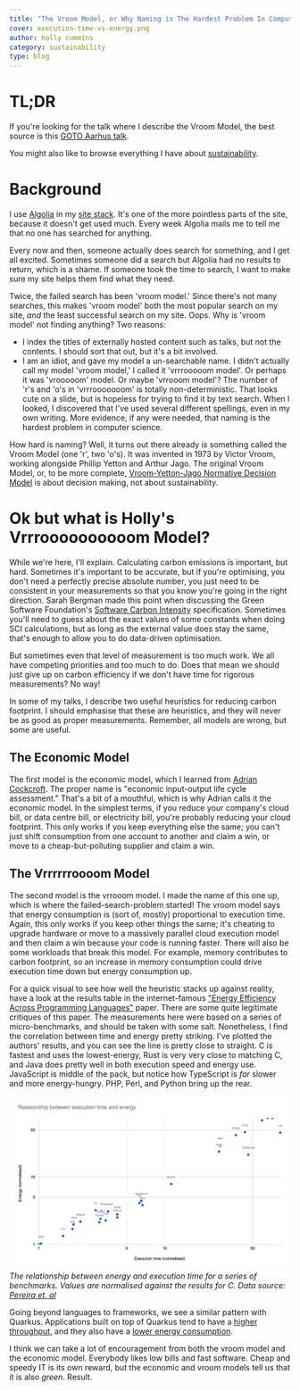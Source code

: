 ```yaml
---
title: "The Vroom Model, or Why Naming is The Hardest Problem In Computer Science"
cover: execution-time-vs-energy.png
author: holly cummins
category: sustainability
type: blog
---
```


# TL;DR

If you're looking for the talk where I describe the Vroom Model, the best source is this [GOTO Aarhus talk](/five-tricks-making-your-applications-greener-goto-aarhus). 

You might also like to browse everything I have about [sustainability](/category/sustainability). 

# Background 

I use [Algolia](https://www.algolia.com/) in my [site stack](/tech-stack). 
It's one of the more pointless parts of the site, because it doesn't get used much. 
Every week Algolia mails me to tell me that no one has searched for anything.

Every now and then, someone actually does search for something, and I get all excited. 
Sometimes someone did a search but Algolia had no results to return, which is a shame.
If someone took the time to search, I want to make sure my site helps them find what they need.

Twice, the failed search has been 'vroom model.' Since there's not many searches, this 
makes 'vroom model' both the most popular search on my site, _and_ the least successful search on my site. 
Oops. 
Why is 'vroom model' not finding anything? Two reasons:

- I index the titles of externally hosted content such as talks, but not the contents. I should sort that out, but it's a bit involved.
- I am an idiot, and gave my model a un-searchable name. I didn't actually call my model 'vroom model,' I called it 'vrrrooooom model'. Or perhaps it was 'vrooooom' model. Or maybe 'vrrooom model'? The number of 'r's and 'o's in 'vrrrooooooom' is totally non-deterministic. That looks cute on a slide, but is hopeless for trying to find it by text search. When I looked, I discovered that I've used several different spellings, even in my own writing. More evidence, if any were needed, that naming is the hardest problem in computer science.

How hard is naming? Well, it turns out there already _is_ something called the Vroom Model (one 'r', two 'o's). It was invented in 1973 by Victor Vroom, working alongside Phillip Yetton and Arthur Jago. 
The original Vroom Model, or, to be more complete, [Vroom-Yetton-Jago Normative Decision Model](https://en.wikipedia.org/wiki/Vroom–Yetton_decision_model) is about decision making, not about sustainability. 

# Ok but what is Holly's Vrrroooooooooom Model?

While we're here, I'll explain. Calculating carbon emissions is important, but hard. 
Sometimes it's important to be accurate, but if you're optimising, you don't need a 
perfectly precise absolute number, you just need to be consistent in your measurements
so that you know you're going in the right direction. 
Sarah Bergman made this point when discussing the Green Software Foundation's [Software Carbon Intensity](https://learn.greensoftware.foundation/measurement/#the-sci-equation) specification. 
Sometimes you'll need to guess about the exact values of some constants when doing SCI calculations, but as long as the external value does stay the same, that's enough to allow you to do data-driven optimisation. 

But sometimes even that level of measurement is too much work. 
We all have competing priorities and too much to do. 
Does that mean we should just give up on carbon efficiency if we don't have time for rigorous measurements? 
No way! 
 

In some of my talks, I describe two useful heuristics for reducing carbon footprint. 
I should emphasise that these are heuristics, and they will never be as good as proper measurements. 
Remember, all models are wrong, but some are useful. 

## The Economic Model

The first model is the economic model, which I learned from [Adrian Cockcroft](https://www.infoq.com/presentations/devsusops/).
The proper name is "economic input-output life cycle assessment." 
That's a bit of a mouthful, which is why Adrian calls it the economic model. 
In the simplest terms, if you reduce your company's cloud bill, or data centre bill, or electricity bill, 
you're probably reducing your cloud footprint. 
This only works if you keep everything else the same; you can't just shift consumption from one account to another and claim a win, or move to a cheap-but-polluting supplier and claim a win. 

## The Vrrrrrroooom Model

The second model is the vrrooom model. 
I made the name of this one up, which is where the failed-search-problem started! 
The vroom model says that energy consumption is (sort of, mostly) proportional to execution time. 
Again, this only works if you keep other things the same; it's cheating to upgrade hardware or move to a massively parallel cloud execution model and then claim a win because your code is running faster. 
There will also be some workloads that break this model. 
For example, memory contributes to carbon footprint, so an increase in memory consumption could drive execution time down but energy consumption up.

For a quick visual to see how well the heuristic stacks up against reality, have a look at the results table in the internet-famous ["Energy Efficiency Across Programming Languages"](https://greenlab.di.uminho.pt/wp-content/uploads/2017/10/sleFinal.pdf) paper. 
There are some quite legitimate critiques of this paper. 
The measurements here were based on a series of micro-benchmarks, and should be taken with some salt. 
Nonetheless, I find the correlation between time and energy pretty striking. 
I've plotted the authors' results, and you can see the line is pretty close to straight. 
C is fastest and uses the lowest-energy, Rust is very very close to matching C, and
Java does pretty well in both execution speed and energy use. JavaScript is middle of the pack, 
but notice how TypeScript is _far_ slower and more energy-hungry. PHP, Perl, and Python bring up the rear.


![A plot of execution energy and time for a series of languages. The line is close to straight.](execution-time-vs-energy.png)
_The relationship between energy and execution time for a series of benchmarks. Values are normalised against the results for C. Data source: [Pereira et. al](https://greenlab.di.uminho.pt/wp-content/uploads/2017/10/sleFinal.pdf)_

Going beyond languages to frameworks, we see a similar pattern with Quarkus. 
Applications built on top of Quarkus tend to have a [higher throughput](https://www.redhat.com/en/resources/mi-quarkus-lab-validation-idc-analyst-paper), and they also 
have a [lower energy consumption](https://www.redhat.com/en/resources/greener-java-applications-detail). 

I think we can take a lot of encouragement from both the vroom model and the economic model. 
Everybody likes low bills and fast software. 
Cheap and speedy IT is its own reward, but the economic and vroom models tell us that it is also _green_. Result. 

